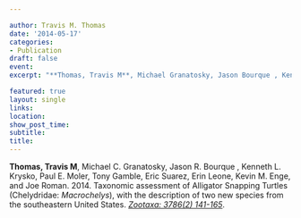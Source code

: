 ```yaml
---

author: Travis M. Thomas
date: '2014-05-17'
categories:
- Publication
draft: false
event: 
excerpt: "**Thomas, Travis M**, Michael Granatosky, Jason Bourque , Kenneth Krysko, Paul Moler, Tony Gamble, Eric Suarez, Erin Leone, Kevin Enge, and Joe Roman. 2014. Taxonomic assessment of Alligator Snapping Turtles (Chelydridae *Macrochelys*), with the description of two new species from the southeastern United States. [*Zootaxa, 3786(2) 141-165*](https://www.dropbox.com/scl/fi/f596jlphgp4gdsvtwtoar/Thomas_et_al_2014.pdf?rlkey=uit01eeamv1q00dzhsew4s1oj&dl=0)."

featured: true
layout: single
links:
location: 
show_post_time: 
subtitle:   
title:
---
```


**Thomas, Travis M**, Michael C. Granatosky, Jason R. Bourque , Kenneth L. Krysko, Paul E. Moler, Tony Gamble, Eric Suarez, Erin Leone, Kevin M. Enge, and Joe Roman. 2014. Taxonomic assessment of Alligator Snapping Turtles (Chelydridae: *Macrochelys*), with the description of two new species from the southeastern United States. [*Zootaxa: 3786(2) 141-165*](https://www.dropbox.com/scl/fi/f596jlphgp4gdsvtwtoar/Thomas_et_al_2014.pdf?rlkey=uit01eeamv1q00dzhsew4s1oj&dl=0).


